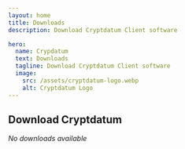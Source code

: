 ```yaml
---
layout: home
title: Downloads
description: Download Cryptdatum Client software

hero:
  name: Crypdatum
  text: Downloads
  tagline: Download Cryptdatum Client software
  image:
    src: /assets/cryptdatum-logo.webp
    alt: Cryptdatum Logo
---
```


## Download Cryptdatum

_No downloads available_
